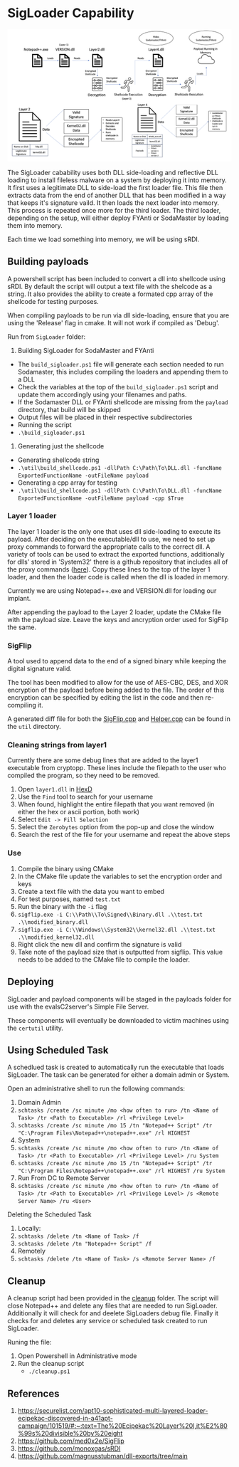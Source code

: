 # SigLoader Capability

![SigLoader Diagram](images/SigLoader_diagram.png)

The SigLoader cabability uses both DLL side-loading and reflective DLL loading to install fileless malware
on a system by deploying it into memory. It first uses a legitimate DLL to side-load the first loader file.
This file then extracts data from the end of another DLL that has been modified in a way that keeps it's
signature vaild. It then loads the next loader into memory. This process is repeated once more for the third
loader. The third loader, depending on the setup, will either deploy FYAnti or SodaMaster by loading them
into memory.

Each time we load something into memory, we will be using sRDI.

## Building payloads

A powershell script has been included to convert a dll into shellcode using sRDI. By default the script will output a text file with the shelcode as a string.
It also provides the ability to create a formated cpp array of the shellcode for testing purposes.

When compiling payloads to be run via dll side-loading, ensure that you are using the 'Release' flag in cmake. It will not work if compiled as 'Debug'.

Run from `SigLoader` folder:

1. Building SigLoader for SodaMaster and FYAnti
 * The `build_sigloader.ps1` file will generate each section needed to run Sodamaster, this includes compiling the loaders and appending them to a DLL
 * Check the variables at the top of the `build_sigloader.ps1` script and update them accordingly using your filenames and paths.
 * If the Sodamaster DLL or FYAnti shellcode are missing from the `payload` directory, that build will be skipped
 * Output files will be placed in their respective subdirectories
 * Running the script
  * `.\build_sigloader.ps1`
1. Generating just the shellcode
 * Generating shellcode string
  * `.\util\build_shellcode.ps1 -dllPath C:\Path\To\DLL.dll -funcName ExportedFunctionName -outFileName payload`
 * Generating a cpp array for testing
  * `.\util\build_shellcode.ps1 -dllPath C:\Path\To\DLL.dll -funcName ExportedFunctionName -outFileName payload -cpp $True`

### Layer 1 loader

The layer 1 loader is the only one that uses dll side-loading to execute its payload. After deciding on the executable/dll to use, we need to set up proxy
commands to forward the appropriate calls to the correct dll. A variety of tools can be used to extract the exported functions, additionally for
dlls' stored in 'System32' there is a github repository that includes all of the proxy commands ([here](https://github.com/magnusstubman/dll-exports/tree/main)).
Copy these lines to the top of the layer 1 loader, and then the loader code is called when the dll is loaded in memory.

Currently we are using Notepad++.exe and VERSION.dll for loading our implant.

After appending the payload to the Layer 2 loader, update the CMake file with the payload size. Leave the keys and ancryption order used for SigFlip the same.

### SigFlip

A tool used to append data to the end of a signed binary while keeping the digital signature valid.

The tool has been modified to allow for the use of AES-CBC, DES, and XOR encryption of the payload before being
added to the file. The order of this encryption can be specified by editing the list in the code and then
re-compiling it.

A generated diff file for both the [SigFlip.cpp](./util/sigflip_diff.txt) and [Helper.cpp](./util/helper_diff.txt)
can be found in the `util` directory.

### Cleaning strings from layer1

Currently there are some debug lines that are added to the layer1 executable from cryptopp. These lines include the filepath to the
user who compiled the program, so they need to be removed.

1. Open `layer1.dll` in [HexD](https://mh-nexus.de/en/hxd/)
1. Use the `Find` tool to search for your username
1. When found, highlight the entire filepath that you want removed (in either the hex or ascii portion, both work)
1. Select `Edit -> Fill Selection`
1. Select the `Zerobytes` option from the pop-up and close the window
1. Search the rest of the file for your username and repeat the above steps

### Use

1. Compile the binary using CMake
 1. In the CMake file update the variables to set the encryption order and keys
1. Create a text file with the data you want to embed
 1. For test purposes, named `test.txt`
1. Run the binary with the `-i` flag
 1. `sigflip.exe -i C:\\Path\\To\Signed\\Binary.dll .\\test.txt .\\modified_binary.dll`
 1. `sigflip.exe -i C:\\Windows\\System32\\kernel32.dll .\\test.txt .\\modified_kernel32.dll`
1. Right click the new dll and confirm the signature is valid
1. Take note of the payload size that is outputted from sigflip. This value needs to be added to the CMake file to compile the loader.

## Deploying

SigLoader and payload components will be staged in the payloads folder for use with the evalsC2server's Simple File Server.

These components will eventually be downloaded to victim machines using the `certutil` utility.

## Using Scheduled Task

A schedlued task is created to automatically run the executable that loads SigLoader. The task can be generated for either a domain admin or System.

Open an administrative shell to run the following commands:

1. Domain Admin
 1. `schtasks /create /sc minute /mo <how often to run> /tn <Name of Task> /tr <Path to Executable> /rl <Privilege Level>`
 1. `schtasks /create /sc minute /mo 15 /tn "Notepad++ Script" /tr "C:\Program Files\Notepad++\notepad++.exe" /rl HIGHEST`
1. System
 1. `schtasks /create /sc minute /mo <how often to run> /tn <Name of Task> /tr <Path to Executable> /rl <Privilege Level> /ru System`
 1. `schtasks /create /sc minute /mo 15 /tn "Notepad++ Script" /tr "C:\Program Files\Notepad++\notepad++.exe" /rl HIGHEST /ru System`
1. Run From DC to Remote Server
 1. `schtasks /create /sc minute /mo <how often to run> /tn <Name of Task> /tr <Path to Executable> /rl <Privilege Level> /s <Remote Server Name> /ru <User>`

Deleting the Scheduled Task

1. Locally:
 1. `schtasks /delete /tn <Name of Task> /f`
 1. `schtasks /delete /tn "Notepad++ Script" /f`
1. Remotely
 1. `schtasks /delete /tn <Name of Task> /s <Remote Server Name> /f`

## Cleanup

A cleanup script had been provided in the [cleanup](../cleanup/SigLoader) folder. The script will close Notepad++ and delete any files that
are needed to run SigLoader. Additionally it will check for and deelete SigLoaders debug file. Finally it checks for and deletes any service
or scheduled task created to run SigLoader.

Runing the file:

1. Open Powershell in Administrative mode
1. Run the cleanup script
    * `./cleanup.ps1`

## References

1. <https://securelist.com/apt10-sophisticated-multi-layered-loader-ecipekac-discovered-in-a41apt-campaign/101519/#:~:text=The%20Ecipekac%20Layer%20I,it%E2%80%99s%20divisible%20by%20eight>
1. <https://github.com/med0x2e/SigFlip>
1. <https://github.com/monoxgas/sRDI>
1. <https://github.com/magnusstubman/dll-exports/tree/main>
